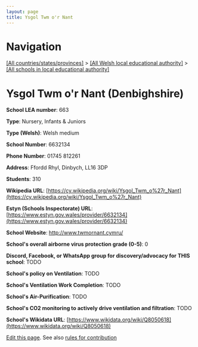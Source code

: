```yaml
---
layout: page
title: Ysgol Twm o'r Nant
---
```

# Navigation

[[All countries/states/provinces]](../../..) > [[All Welsh local educational authority]](../..) > [[All schools in local educational authority]](..)

# Ysgol Twm o'r Nant (Denbighshire)

**School LEA number**: 663

**Type**: Nursery, Infants & Juniors

**Type (Welsh)**: Welsh medium

**School Number**: 6632134

**Phone Number**: 01745 812261

**Address**: Ffordd Rhyl, Dinbych, LL16 3DP

**Students**: 310

**Wikipedia URL**: [https://cy.wikipedia.org/wiki/Ysgol_Twm_o%27r_Nant](https://cy.wikipedia.org/wiki/Ysgol_Twm_o%27r_Nant)

**Estyn (Schools Inspectorate) URL**: [https://www.estyn.gov.wales/provider/6632134](https://www.estyn.gov.wales/provider/6632134)

**School Website**: http://www.twmornant.cymru/

**School's overall airborne virus protection grade (0-5)**: 0

**Discord, Facebook, or WhatsApp group for discovery/advocacy for THIS school**: TODO

**School's policy on Ventilation**: TODO

**School's Ventilation Work Completion**: TODO

**School's Air-Purification**: TODO

**School's CO2 monitoring to actively drive ventilation and filtration**: TODO

**School's Wikidata URL**: [https://www.wikidata.org/wiki/Q8050618](https://www.wikidata.org/wiki/Q8050618)




[Edit this page](https://github.com/VentilationProject/Wales/edit/prif/./Denbighshire/Ysgol_Twm_o'r_Nant.md). See also [rules for contribution](../../../contribution-rules/)